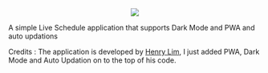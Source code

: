 <center><img src="https://raw.githubusercontent.com/josevarghese/LiveSchedule/master/assets/wc512.png"/></center>

A simple Live Schedule application that supports Dark Mode and PWA and auto updations


Credits : The application is developed by <a href="https://github.com/limhenry">Henry Lim</a>, I just added PWA, Dark Mode and Auto Updation on to the top of his code.

